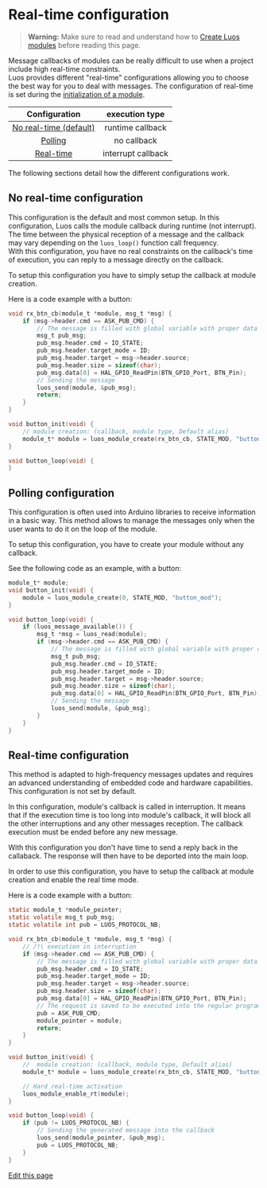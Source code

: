 # Real-time configuration

> **Warning:** Make sure to read and understand how to [Create Luos modules](/pages/low/modules/create-modules.md) before reading this page.

Message callbacks of modules can be really difficult to use when a project include high real-time constraints.<br/>
Luos provides different "real-time" configurations allowing you to choose the best way for you to deal with messages.
The configuration of real-time is set during the [initialization of a module](/pages/low/modules/create-modules.md).

|Configuration|execution type|
|:---:|:---:|
|[No real-time (default)](#no-real-time-configuration)|runtime callback|
|[Polling](#polling-configuration)|no callback|
|[Real-time](#real-time-configuration)|interrupt callback|

The following sections detail how the different configurations work.

## No real-time configuration
This configuration is the default and most common setup. In this configuration, Luos calls the module callback during runtime (not interrupt). The time between the physical reception of a message and the callback may vary depending on the `luos_loop()` function call frequency.<br/>
With this configuration, you have no real constraints on the callback's time of execution, you can reply to a message directly on the callback.

To setup this configuration you have to simply setup the callback at module creation.

Here is a code example with a button:
```c
void rx_btn_cb(module_t *module, msg_t *msg) {
    if (msg->header.cmd == ASK_PUB_CMD) {
        // The message is filled with global variable with proper data
        msg_t pub_msg;
        pub_msg.header.cmd = IO_STATE;
        pub_msg.header.target_mode = ID;
        pub_msg.header.target = msg->header.source;
        pub_msg.header.size = sizeof(char);
        pub_msg.data[0] = HAL_GPIO_ReadPin(BTN_GPIO_Port, BTN_Pin);
        // Sending the message
        luos_send(module, &pub_msg);
        return;
    }
}

void button_init(void) {
    // module creation: (callback, module type, Default alias)
    module_t* module = luos_module_create(rx_btn_cb, STATE_MOD, "button_mod");
}

void button_loop(void) {
}
```

## Polling configuration
This configuration is often used into Arduino libraries to receive information in a basic way. This method allows to manage the messages only when the user wants to do it on the loop of the module.

To setup this configuration, you have to create your module without any callback.

See the following code as an example, with a button:

```c
module_t* module;
void button_init(void) {
    module = luos_module_create(0, STATE_MOD, "button_mod");
}

void button_loop(void) {
    if (luos_message_available()) {
        msg_t *msg = luos_read(module);
        if (msg->header.cmd == ASK_PUB_CMD) {
            // The message is filled with global variable with proper data
            msg_t pub_msg;
            pub_msg.header.cmd = IO_STATE;
            pub_msg.header.target_mode = ID;
            pub_msg.header.target = msg->header.source;
            pub_msg.header.size = sizeof(char);
            pub_msg.data[0] = HAL_GPIO_ReadPin(BTN_GPIO_Port, BTN_Pin);
            // Sending the message
            luos_send(module, &pub_msg);
        }
    }
}
```

## Real-time configuration
This method is adapted to high-frequency messages updates and requires an advanced understanding of embedded code and hardware capabilities. This configuration is not set by default.

In this configuration, module's callback is called in interruption. It means that if the execution time is too long into module's callback, it will block all the other interruptions and any other messages reception. The callback execution must be ended before any new message.

With this configuration you don't have time to send a reply back in the callaback. The response will then have to be deported into the main loop.

In order to use this configuration, you have to setup the callback at module creation and enable the real time mode.

Here is a code example with a button:
```c
static module_t *module_pointer;
static volatile msg_t pub_msg;
static volatile int pub = LUOS_PROTOCOL_NB;

void rx_btn_cb(module_t *module, msg_t *msg) {
    // /!\ execution in interruption
    if (msg->header.cmd == ASK_PUB_CMD) {
        // The message is filled with global variable with proper data
        pub_msg.header.cmd = IO_STATE;
        pub_msg.header.target_mode = ID;
        pub_msg.header.target = msg->header.source;
        pub_msg.header.size = sizeof(char);
        pub_msg.data[0] = HAL_GPIO_ReadPin(BTN_GPIO_Port, BTN_Pin);
        // The request is saved to be executed into the regular program
        pub = ASK_PUB_CMD;
        module_pointer = module;
        return;
    }
}

void button_init(void) {
    //  module creation: (callback, module type, Default alias)
    module_t* module = luos_module_create(rx_btn_cb, STATE_MOD, "button_mod");

    // Hard real-time activation
    luos_module_enable_rt(module);
}

void button_loop(void) {
    if (pub != LUOS_PROTOCOL_NB) {
        // Sending the generated message into the callback
        luos_send(module_pointer, &pub_msg);
        pub = LUOS_PROTOCOL_NB;
    }
}
```

<div class="cust_edit_page"><a href="https://{{gh_path}}/pages/low/modules/rt-config.md">Edit this page</a></div>
